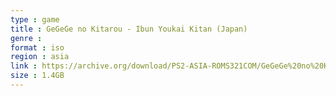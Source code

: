 ```yaml
---
type : game
title : GeGeGe no Kitarou - Ibun Youkai Kitan (Japan)
genre : 
format : iso
region : asia
link : https://archive.org/download/PS2-ASIA-ROMS321COM/GeGeGe%20no%20Kitarou%20-%20Ibun%20Youkai%20Kitan%20%28Japan%29.7z
size : 1.4GB
---
```


